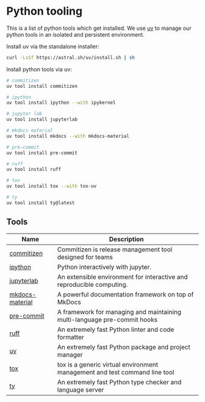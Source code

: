 # Python tooling

This is a list of python tools which get installed. We use [uv](https://github.com/astral-sh/uv) to manage our python tools in an isolated and persistent environment.

Install uv via the standalone installer:

```sh
curl -LsSf https://astral.sh/uv/install.sh | sh
```

Install python tools via uv:

```sh
# commitizen
uv tool install commitizen

# ipython
uv tool install ipython --with ipykernel

# jupyter lab
uv tool install jupyterlab

# mkdocs material
uv tool install mkdocs --with mkdocs-material

# pre-commit
uv tool install pre-commit

# ruff
uv tool install ruff

# tox
uv tool install tox --with tox-uv

# ty
uv tool install ty@latest
```

## Tools

| Name                                                            | Description                                                                |
| --------------------------------------------------------------- | -------------------------------------------------------------------------- |
| [commitizen](https://github.com/commitizen-tools/commitizen)    | Commitizen is release management tool designed for teams                   |
| [ipython](https://github.com/ipython/ipython)                   | Python interactively with jupyter.                                         |
| [jupyterlab](https://github.com/jupyterlab/jupyterlab)          | An extensible environment for interactive and reproducible computing.      |
| [mkdocs-material](https://github.com/squidfunk/mkdocs-material) | A powerful documentation framework on top of MkDocs                        |
| [pre-commit](https://github.com/pre-commit/pre-commit)          | A framework for managing and maintaining multi-language pre-commit hooks   |
| [ruff](https://github.com/astral-sh/ruff)                       | An extremely fast Python linter and code formatter                         |
| [uv](https://github.com/astral-sh/uv)                           | An extremely fast Python package and project manager                       |
| [tox](https://github.com/tox-dev/tox)                           | tox is a generic virtual environment management and test command line tool |
| [ty](https://github.com/astral-sh/ty)                           | An extremely fast Python type checker and language server                  |
